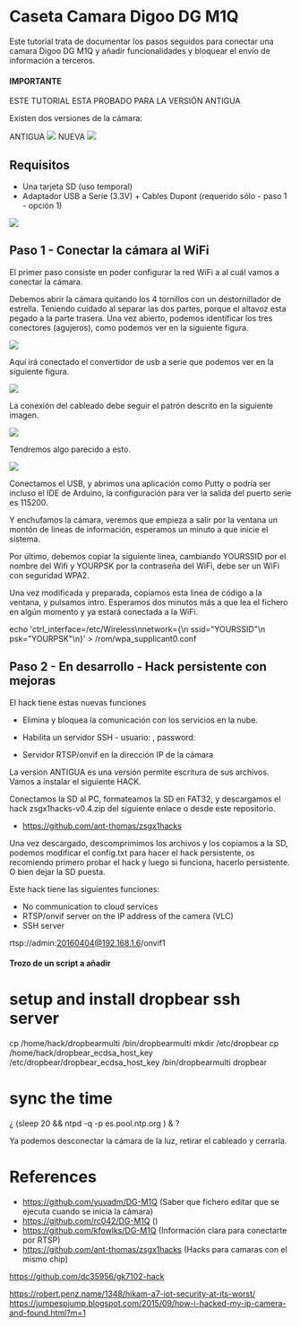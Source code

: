 # Caseta Camara Digoo DG M1Q

Este tutorial trata de documentar los pasos seguidos para conectar una camara Digoo DG M1Q y añadir funcionalidades y bloquear el envío de información a terceros.

#### IMPORTANTE

ESTE TUTORIAL ESTA PROBADO PARA LA VERSIÓN ANTIGUA

Existen dos versiones de la cámara:

ANTIGUA
![](img_old_cam.jpg)
NUEVA
![](img_new_cam.jpg)


## Requisitos
- Una tarjeta SD (uso temporal)
- Adaptador USB a Serie (3.3V) + Cables Dupont (requerido sólo - paso 1 - opción 1)

![](img_USB_serial_converter.jpg)


## Paso 1 - Conectar la cámara al WiFi

El primer paso consiste en poder configurar la red WiFi a al cuál vamos a conectar la cámara. 

Debemos abrir la cámara quitando los 4 tornillos con un destornillador de estrella. Teniendo cuidado al separar las dos partes, porque el altavoz esta pegado a la parte trasera. Una vez abierto, podemos identificar los tres conectores (agujeros), como podemos ver en la siguiente figura.

![](img_camera_board_pinout_serial.png)

Aquí irá conectado el convertidor de usb a serie que podemos ver en la siguiente figura.

![](img_USB_serial_converter.jpg)

La conexión del cableado debe seguir el patrón descrito en la siguiente imagen. 

![](img_serial_rxtx.png)

Tendremos algo parecido a esto.

![](img_camara_board_to_serie.jpg)


Conectamos el USB, y abrimos una aplicación como Putty o podría ser incluso el IDE de Arduino, la configuración para ver la salida del puerto serie es 115200.

Y enchufamos la cámara, veremos que empieza a salir por la ventana un montón de lineas de información, esperamos un minuto a que inicie el sistema.

Por último, debemos copiar la siguiente linea, cambiando YOURSSID por el nombre del Wifi y YOURPSK por la contraseña del WiFi, debe ser un WiFi con seguridad WPA2.

Una vez modificada y preparada, copiamos esta linea de código a la ventana, y pulsamos intro. Esperamos dos minutos más a que lea el fichero en algún momento y ya estará conectada a la WiFi.

echo 'ctrl_interface=/etc/Wireless\nnetwork={\n    ssid="YOURSSID"\n    psk="YOURPSK"\n}' > /rom/wpa_supplicant0.conf


## Paso 2 - En desarrollo - Hack persistente con mejoras

El hack tiene estas nuevas funciones
- Elimina y bloquea la comunicación con los servicios en la nube.
- Habilita un servidor SSH - usuario: , password: 

- Servidor RTSP/onvif en la dirección IP de la cámara


La version ANTIGUA es una versión permite escritura de sus archivos. Vamos a instalar el siguiente HACK.

Conectamos la SD al PC, formateamos la SD en FAT32, y descargamos el hack zsgx1hacks-v0.4.zip del siguiente enlace o desde este repositorio.

- https://github.com/ant-thomas/zsgx1hacks

Una vez descargado, descomprimimos los archivos y los copiamos a la SD, podemos modificar el config.txt para hacer el hack persistente, os recomiendo primero probar el hack y luego si funciona, hacerlo persistente. O bien dejar la SD puesta.

Este hack tiene las siguientes funciones:

- No communication to cloud services
- RTSP/onvif server on the IP address of the camera (VLC)
- SSH server

rtsp://admin:20160404@192.168.1.6/onvif1

#### Trozo de un script a añadir
# setup and install dropbear ssh server
cp /home/hack/dropbearmulti /bin/dropbearmulti
mkdir /etc/dropbear
cp /home/hack/dropbear_ecdsa_host_key /etc/dropbear/dropbear_ecdsa_host_key
/bin/dropbearmulti dropbear

# sync the time
¿ (sleep 20 && ntpd -q -p es.pool.ntp.org ) & ?

Ya podemos desconectar la cámara de la luz, retirar el cableado y cerrarla.

# References
- https://github.com/yuvadm/DG-M1Q (Saber que fichero editar que se ejecuta cuando se inicia la cámara)
- https://github.com/rc042/DG-M1Q ()
- https://github.com/kfowlks/DG-M1Q (Información clara para conectarte por RTSP)
- https://github.com/ant-thomas/zsgx1hacks (Hacks para camaras con el mismo chip)

https://github.com/dc35956/gk7102-hack

https://robert.penz.name/1348/hikam-a7-iot-security-at-its-worst/
https://jumpespjump.blogspot.com/2015/09/how-i-hacked-my-ip-camera-and-found.html?m=1
